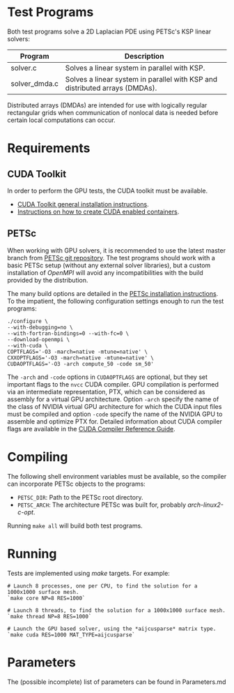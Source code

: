 # Test Programs

Both test programs solve a 2D Laplacian PDE using PETSc's KSP linear solvers:

|Program            |Description                                                                |
|-------------------|---------------------------------------------------------------------------|
|solver.c           |Solves a linear system in parallel with KSP.                               |
|solver_dmda.c      |Solves a linear system in parallel with KSP and distributed arrays (DMDAs).|

Distributed arrays (DMDAs) are intended for use with logically regular rectangular grids when communication of nonlocal data is needed before certain local computations can occur.

# Requirements

## CUDA Toolkit

In order to perform the GPU tests, the CUDA toolkit must be available.

- [CUDA Toolkit general installation instructions](https://developer.nvidia.com/cuda-downloads).
- [Instructions on how to create CUDA enabled containers](https://github.com/lcnsqr/petsc-arg/wiki/CUDA-enabled-Linux-Containers).

## PETSc

When working with GPU solvers, it is recommended to use the latest master branch from [PETSc git repository](https://gitlab.com/petsc/petsc.git). The test programs should work with a basic PETSc setup (without any external solver libraries), but a custom installation of *OpenMPI* will avoid any incompatibilities with the build provided by the distribution.

The many build options are detailed in the [PETSc installation instructions](https://www.mcs.anl.gov/petsc/documentation/installation.html). To the impatient, the following configuration settings enough to run the test programs:

    ./configure \
    --with-debugging=no \
    --with-fortran-bindings=0 --with-fc=0 \
    --download-openmpi \
    --with-cuda \
    COPTFLAGS='-O3 -march=native -mtune=native' \
    CXXOPTFLAGS='-O3 -march=native -mtune=native' \
    CUDAOPTFLAGS='-O3 -arch compute_50 -code sm_50'

The `-arch` and `-code` options in `CUDAOPTFLAGS` are optional, but they set important flags to the `nvcc` CUDA compiler. GPU compilation is performed via an intermediate representation, PTX, which can be considered as assembly for a virtual GPU architecture.  Option `-arch` specify the name of the class of NVIDIA virtual GPU architecture for which the CUDA input files must be compiled and option `-code` specify the name of the NVIDIA GPU to assemble and optimize PTX for. Detailed information about CUDA compiler flags are available in the [CUDA Compiler Reference Guide](https://docs.nvidia.com/cuda/cuda-compiler-driver-nvcc/index.html).

# Compiling

The following shell environment variables must be available, so the compiler can incorporate PETSc objects to the programs:

- `PETSC_DIR`: Path to the PETSc root directory.
- `PETSC_ARCH`: The architecture PETSc was built for, probably *arch-linux2-c-opt*.

Running `make all` will build both test programs.

# Running

Tests are implemented using *make* targets. For example:

    # Launch 8 processes, one per CPU, to find the solution for a 1000x1000 surface mesh.
    `make core NP=8 RES=1000`
    
    # Launch 8 threads, to find the solution for a 1000x1000 surface mesh.
    `make thread NP=8 RES=1000`
    
    # Launch the GPU based solver, using the *aijcusparse* matrix type.
    `make cuda RES=1000 MAT_TYPE=aijcusparse`

# Parameters

The (possible incomplete) list of parameters can be found in Parameters.md